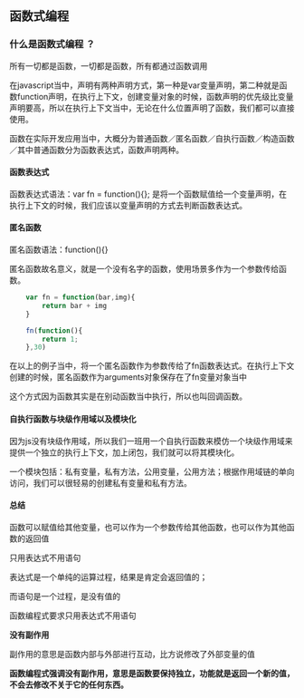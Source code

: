 ## 函数式编程

### 什么是函数式编程 ？

所有一切都是函数，一切都是函数，所有都通过函数调用

在javascript当中，声明有两种声明方式，第一种是var变量声明，第二种就是函数function声明，在执行上下文，创建变量对象的时候，函数声明的优先级比变量声明要高，所以在执行上下文当中，无论在什么位置声明了函数，我们都可以直接使用。

函数在实际开发应用当中，大概分为普通函数／匿名函数／自执行函数／构造函数／其中普通函数分为函数表达式，函数声明两种。

#### 函数表达式

函数表达式语法：var fn = function(){}; 是将一个函数赋值给一个变量声明，在执行上下文的时候，我们应该以变量声明的方式去判断函数表达式。

#### 匿名函数

匿名函数语法：function(){}

匿名函数故名意义，就是一个没有名字的函数，使用场景多作为一个参数传给函数。

```js
    var fn = function(bar,img){
        return bar + img
    }

    fn(function(){
        return 1;
    },30)
```

在以上的例子当中，将一个匿名函数作为参数传给了fn函数表达式。在执行上下文创建的时候，匿名函数作为arguments对象保存在了fn变量对象当中

这个方式因为函数其实是在别动函数当中执行，所以也叫回调函数。

#### 自执行函数与块级作用域以及模块化

因为js没有块级作用域，所以我们一班用一个自执行函数来模仿一个块级作用域来提供一个独立的执行上下文，加上闭包，我们就可以将其模块化。

一个模块包括：私有变量，私有方法，公用变量，公用方法；根据作用域链的单向访问，我们可以很轻易的创建私有变量和私有方法。

#### 总结

函数可以赋值给其他变量，也可以作为一个参数传给其他函数，也可以作为其他函数的返回值

只用表达式不用语句

表达式是一个单纯的运算过程，结果是肯定会返回值的；

而语句是一个过程，是没有值的

函数编程式要求只用表达式不用语句

**没有副作用**

副作用的意思是函数内部与外部进行互动，比方说修改了外部变量的值

**函数编程式强调没有副作用，意思是函数要保持独立，功能就是返回一个新的值，不会去修改不关于它的任何东西。**

